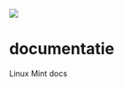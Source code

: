 ![](https://img.shields.io/badge/Linux-LinuxMint-brightgreen.svg?style=social&label=documentatie)
# documentatie
Linux Mint docs
